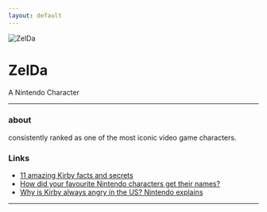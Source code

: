 ```yaml
---
layout: default
---
```


![ZelDa](https://encrypted-tbn0.gstatic.com/images?q=tbn%3AANd9GcT39vNpFnAXS-A9Ar_Rn3LYm_RmFBWkRm1JBYMy-7a2PX0eSeZa)

# ZelDa

A Nintendo Character

- - -

### about

 consistently ranked as one of the most iconic video game characters. 

### Links

 * [11 amazing Kirby facts and secrets](http://www.officialnintendomagazine.co.uk/41729/11-amazing-kirby-facts-and-secrets/)
 * [How did your favourite Nintendo characters get their names?](http://www.officialnintendomagazine.co.uk/42153/how-did-mario-get-his-name-and-the-origins-of-your-favourite-nintendo-stars/?page=6)
 * [Why is Kirby always angry in the US? Nintendo explains](http://www.gamespot.com/articles/why-is-kirby-always-angry-in-the-us-nintendo-explains/1100-6419263/)

- - -
